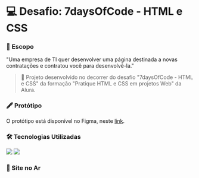 # :computer: Desafio: 7daysOfCode - HTML e CSS
### :page_with_curl: Escopo
"Uma empresa de TI quer desenvolver uma página destinada a novas contratações e contratou você para desenvolvê-la."

> :pushpin: Projeto desenvolvido no decorrer do desafio "7daysOfCode - HTML e CSS" da formação "Pratique HTML e CSS em projetos Web" da Alura.

### :fountain_pen: Protótipo
O protótipo está disponível no Figma, neste [link](https://www.figma.com/file/mm3MLozvUDGhDRTxSLlGL5/7daysOfCode-HTML-CSS?node-id=0-1&t=OcXlKnWsSbZB0DpI-0).

### :hammer_and_wrench: Tecnologias Utilizadas
<div>
  <img src="https://img.shields.io/badge/HTML5-E34F26?style=for-the-badge&logo=html5&logoColor=white">
  <img src="https://img.shields.io/badge/CSS3-1572B6?style=for-the-badge&logo=css3&logoColor=white">
 </div>

 ### :link: Site no Ar
 

